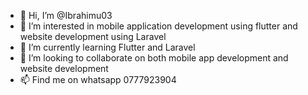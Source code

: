 - 👋 Hi, I’m @Ibrahimu03
- 👀 I’m interested in mobile application development using flutter and website development using Laravel
- 🌱 I’m currently learning Flutter and Laravel 
- 💞️ I’m looking to collaborate on both mobile app development and website development
- 📫 Find me on whatsapp 0777923904

<!---
Ibrahimu03/Ibrahimu03 is a ✨ special ✨ repository because its `README.md` (this file) appears on your GitHub profile.
You can click the Preview link to take a look at your changes.
--->

